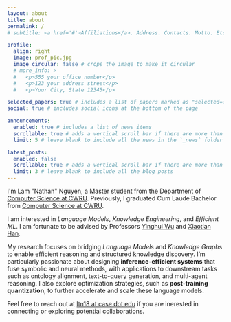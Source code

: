 ```yaml
---
layout: about
title: about
permalink: /
# subtitle: <a href='#'>Affiliations</a>. Address. Contacts. Motto. Etc.

profile:
  align: right
  image: prof_pic.jpg
  image_circular: false # crops the image to make it circular
  # more_info: >
  #   <p>555 your office number</p>
  #   <p>123 your address street</p>
  #   <p>Your City, State 12345</p>

selected_papers: true # includes a list of papers marked as "selected={true}"
social: true # includes social icons at the bottom of the page

announcements:
  enabled: true # includes a list of news items
  scrollable: true # adds a vertical scroll bar if there are more than 3 news items
  limit: 5 # leave blank to include all the news in the `_news` folder

latest_posts:
  enabled: false
  scrollable: true # adds a vertical scroll bar if there are more than 3 new posts items
  limit: 3 # leave blank to include all the blog posts
---
```


I'm Lam "Nathan" Nguyen, a Master student from the Department of [Computer Science at CWRU](). Previously, I graduated Cum Laude Bachelor from [Computer Science at CWRU]().

I am interested in *Language Models*, *Knowledge Engineering*, and *Efficient ML*. I am fortunate to be advised by Professors [Yinghui Wu](https://yinghwu.github.io) and [Xiaotian Han](https://ahxt.github.io).

My research focuses on bridging *Language Models* and *Knowledge Graphs* to enable efficient reasoning and structured knowledge discovery. I’m particularly passionate about designing **inference-efficient systems** that fuse symbolic and neural methods, with applications to downstream tasks such as ontology alignment, text-to-query generation, and multi-agent reasoning. I also explore optimization strategies, such as **post-training quantization**, to further accelerate and scale these language models.

Feel free to reach out at [ltn18 at case dot edu](mailto:ltn18@case.edu) if you are inerested in connecting or exploring potential collaborations.
